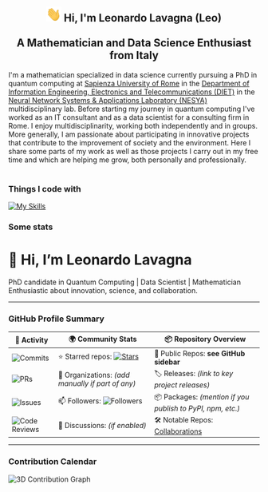 <h2 align="center"> <img src="https://raw.githubusercontent.com/leonardoLavagna/leonardoLavagna/main/wave.gif" width="30px" height="30px" /> Hi, I'm Leonardo Lavagna (Leo) <br /><br /> A Mathematician and Data Science Enthusiast from Italy</h2>

I'm a mathematician specialized in data science currently pursuing a PhD in quantum computing at [Sapienza University of Rome](https://www.uniroma1.it/en/pagina-strutturale/home) in the [Department of Information Engineering, Electronics and Telecommunications (DIET)](https://web.uniroma1.it/dip_diet/en) in the [Neural Network Systems & Applications Laboratory (NESYA)](https://sites.google.com/view/nesya) multidisciplinary lab. Before starting my journey in quantum computing I've worked as an IT consultant and as a data scientist for a consulting firm in Rome. I enjoy multidisciplinarity, working both independently and in groups. More generally, I am passionate about participating in innovative projects that contribute to the improvement of society and the environment. Here I share some parts of my work as well as those projects I carry out in my free time and which are helping me grow, both personally and professionally.
<br/><br/>

### Things I code with
[![My Skills](https://skillicons.dev/icons?i=linux,py,pytorch,tensorflow,r,c,cpp,html,java,matlab,octave,latex,md,mysql,mongodb,wordpress,git,github,vscode,docker,aws,heroku,anaconda,notion,arduino,apple&perline=16)](https://skillicons.dev)

### Some stats
# 👋 Hi, I’m Leonardo Lavagna

PhD candidate in Quantum Computing | Data Scientist | Mathematician  
Enthusiastic about innovation, science, and collaboration.

---

### GitHub Profile Summary

| 🔧 Activity                                                                       | 🌍 Community Stats                                                                                     | 📦 Repository Overview                                                                 |
|----------------------------------------------------------------------------------|--------------------------------------------------------------------------------------------------------|-----------------------------------------------------------------------------------------|
| ![Commits](https://img.shields.io/badge/Commits-💻-informational?style=flat)    | ⭐ Starred repos: [![Stars](https://img.shields.io/github/stars/leonardoLavagna?style=social)](https://github.com/leonardoLavagna?tab=stars) | 🔢 Public Repos: **see GitHub sidebar**                                                |
| ![PRs](https://img.shields.io/badge/Pull%20Requests-🔃-informational?style=flat) | 🏢 Organizations: *(add manually if part of any)*                                                       | 🏷️ Releases: *(link to key project releases)*                                          |
| ![Issues](https://img.shields.io/badge/Issues-🧾-informational?style=flat)       | 📫 Followers: ![Followers](https://img.shields.io/github/followers/leonardoLavagna?style=social)       | 📦 Packages: *(mention if you publish to PyPI, npm, etc.)*                             |
| ![Code Reviews](https://img.shields.io/badge/Code%20Reviews-🔍-informational?style=flat) | 💬 Discussions: *(if enabled)*                                                                  | 🛠️ Notable Repos: [Collaborations](https://github.com/leonardoLavagna/Collaborations)  |

---

### Contribution Calendar

<!-- Use either static or self-hosted SVG below -->

![3D Contribution Graph](https://raw.githubusercontent.com/yoshi389111/github-profile-3d-contrib/main/profile-night-rainbow.svg)
<!-- Alternative:
![Contributions](https://ghchart.rshah.org/leonardoLavagna)
-->






